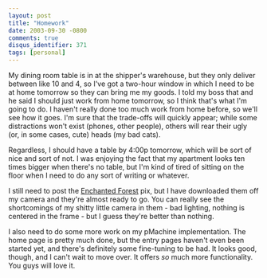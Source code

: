 ```yaml
---
layout: post
title: "Homework"
date: 2003-09-30 -0800
comments: true
disqus_identifier: 371
tags: [personal]
---
```

My dining room table is in at the shipper's warehouse, but they only
deliver between like 10 and 4, so I've got a two-hour window in which I
need to be at home tomorrow so they can bring me my goods. I told my
boss that and he said I should just work from home tomorrow, so I think
that's what I'm going to do. I haven't really done too much work from
home before, so we'll see how it goes. I'm sure that the trade-offs will
quickly appear; while some distractions won't exist (phones, other
people), others will rear their ugly (or, in some cases, cute) heads (my
bad cats).

 Regardless, I should have a table by 4:00p tomorrow, which will be sort
of nice and sort of not. I was enjoying the fact that my apartment looks
ten times bigger when there's no table, but I'm kind of tired of sitting
on the floor when I need to do any sort of writing or whatever.

 I still need to post the [Enchanted
Forest](http://www.enchantedforest.com) pix, but I have downloaded them
off my camera and they're almost ready to go. You can really see the
shortcomings of my shitty little camera in them - bad lighting, nothing
is centered in the frame - but I guess they're better than nothing.

 I also need to do some more work on my pMachine implementation. The
home page is pretty much done, but the entry pages haven't even been
started yet, and there's definitely some fine-tuning to be had. It looks
good, though, and I can't wait to move over. It offers *so* much more
functionality. You guys will love it.
